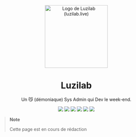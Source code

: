 <div align="center">
  <a href="https://github.com/Luzilab">
    <img src="https://avatars.githubusercontent.com/Luzilab" alt="Logo de Luzilab (luzilab.live)" width="200px">
  </a>
  <h1>Luzilab</h1>
  
  Un :smirk_cat: (démoniaque) Sys Admin qui Dev le week-end.
  
  [![](https://img.shields.io/badge/Site%20Web-luzilab.live-FF7139?style=for-the-badge&logo=Firefox%20Browser)](https://www.luzilab.live)
  [![](https://img.shields.io/badge/Twitter-%40luzilab__net-1DA1F2?style=for-the-badge&logo=twitter)](https://twitter.com/luzilab_net)
  [![](https://img.shields.io/badge/Instagram-%40luzilab__net-E4405F?style=for-the-badge&logo=instagram)](https://www.instagram.com/luzilab_net/)
  [![](https://img.shields.io/badge/Telegram-%40Luzilab-26A5E4?style=for-the-badge&logo=telegram)](https://telegram.me/Luzilab)
  [![](https://img.shields.io/badge/Figma-%40Luzilab-F24E1E?style=for-the-badge&logo=figma)](https://www.figma.com/@luzilab)
  [![](https://img.shields.io/badge/e--mail-contact@luzilab.live-005FF9?style=for-the-badge&logo=Mail.Ru)](mailto:contact@luzilab.live)

  
</div>

> **Note**
>
> Cette page est en cours de rédaction
